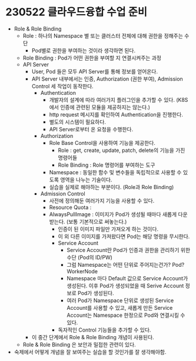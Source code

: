 # 230522 클라우드융합 수업 준비
- Role & Role Binding
    - Role : 하나의 Namespace 별 또는 클러스터 전체에 대해 권한을 정해주는 수단
        - Pod별로 권한을 부여하는 것이라 생각하면 된다.
    - Role Binding : Pod가 어떤 권한을 부여할 지 연결시켜주는 과정
    - API Server
        - User, Pod 들은 모두 API Server를 통해 정보를 얻어온다.
        - API Server 내부에서는 인증, Authorization (권한 부여), Admission Control 세 작업이 동작한다.
            - Authentication
                - 개발자의 설계에 따라 여러가지 플러그인을 추가할 수 있다. (K8S에서 인증에 관련된 모듈을 제공하지는 않는다.)
                - http request 메시지를 확인하여 Authentication을 진행한다.
                - 별도의 시스템이 필요하다.
                - API Server로부터 온 요청을 수행한다.
            - Authorization
                - Role Base Control을 사용하여 기능을 제공한다.
                    - Role : get, create, update, patch, delete의 기능을 가진 명령어들
                    - Role Binding : Role 명령어를 부여하는 도구
                - Namespace : 동일한 함수 및 변수들을 독립적으로 사용할 수 있도록 영역을 나누는 기술이다.
                - 실습을 실제로 해야하는 부분이다. (Role과 Role Binding)
            - Admission Control
                - 사전에 정의해둔 여러가지 기능을 사용할 수 있다.
                - Resource Quota : 
                - AlwaysPullImage : 이미지가 Pod가 생성될 때마다 새롭게 다운받는다. (보통 기본적으로 써놓는다.)
                    - 인증이 된 이미지 파일만 가져오게 하는 것이다.
                    - 이 외 다른 이미지를 가져왔다면 Pod는 해당 명령을 무시한다.
                    - Service Account
                        - Service Account란 Pod가 인증과 권한을 관리하기 위한 수단 (Pod의 ID/PW)
                        - 그럼 Namespace는 어떤 단위로 주어지는건가? Pod? WorkerNode
                        - Namespace 마다 Default 값으로 Service Account가 생성된다. 이후 Pod가 생성되었을 때 Serive Account 정보로 Pod가 생성된다.
                        - 여러 Pod가 Namespace 단위로 생성된 Service Account를 사용할 수 있고, 새롭게 만든 Service Account는 Namespace 한정으로 Pod와 연결시킬 수 있다.
                    - 독자적인 Control 기능들을 추가할 수 있다.
        - 이 중간 단계에서 Role & Role Binding 개념이 사용된다.
    - Role & Role Binding 은 보안과 밀접한 관련이 있다.
- 숙제에서 어떻게 개념을 잘 보여주는 실습을 할 것인가를 잘 생각해야함.